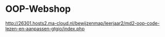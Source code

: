 # OOP-Webshop

http://26301.hosts2.ma-cloud.nl/bewijzenmap/leerjaar2/md2-oop-code-lezen-en-aanpassen-gtgio/index.php
